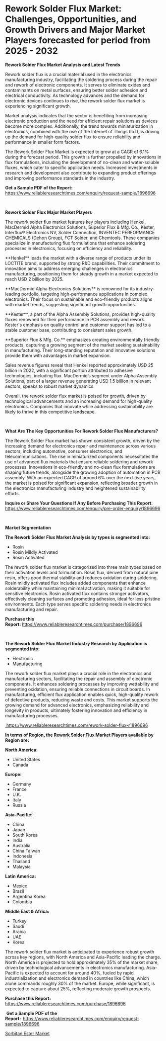 <p><h1>Rework Solder Flux Market: Challenges, Opportunities, and Growth Drivers and Major Market Players forecasted for period from 2025 - 2032</h1></p><p><strong>Rework Solder Flux Market Analysis and Latest Trends</strong></p>
<p><p>Rework solder flux is a crucial material used in the electronics manufacturing industry, facilitating the soldering process during the repair and rework of electronic components. It serves to eliminate oxides and contaminants on metal surfaces, ensuring better solder adhesion and electrical conductivity. As technology advances and the demand for electronic devices continues to rise, the rework solder flux market is experiencing significant growth.</p><p>Market analysis indicates that the sector is benefiting from increasing electronic production and the need for efficient repair solutions as devices become more complex. Additionally, the trend towards miniaturization in electronics, combined with the rise of the Internet of Things (IoT), is driving up the demand for high-quality solder flux to ensure reliability and performance in smaller form factors.</p><p>The Rework Solder Flux Market is expected to grow at a CAGR of 6.1% during the forecast period. This growth is further propelled by innovations in flux formulations, including the development of no-clean and water-soluble fluxes, which cater to specific application needs. Increased investments in research and development also contribute to expanding product offerings and improving performance standards in the industry.</p></p>
<p><strong>Get a Sample PDF of the Report:&nbsp;</strong> <a href="https://www.reliableresearchtimes.com/enquiry/request-sample/1896696?utm_campaign=2009&utm_medium=2&utm_source=Github&utm_content=ia&utm_term=02032025&utm_id=rework-solder-flux">https://www.reliableresearchtimes.com/enquiry/request-sample/1896696</a></p>
<p>&nbsp;</p>
<p><strong>Rework Solder Flux Major Market Players</strong></p>
<p><p>The rework solder flux market features key players including Henkel, MacDermid Alpha Electronics Solutions, Superior Flux & Mfg. Co., Kester, Interflux® Electronics NV, Solder Connection, INVENTEC PERFORMANCE CHEMICALS (Dehon Group), FCT Solder, and Chemtools. These companies specialize in manufacturing flux formulations that enhance soldering processes in electronics, focusing on efficiency and reliability.</p><p>**Henkel** leads the market with a diverse range of products under its LOCTITE brand, supported by strong R&D capabilities. Their commitment to innovation aims to address emerging challenges in electronics manufacturing, positioning them for steady growth in a market expected to reach USD 2 billion by 2025.</p><p>**MacDermid Alpha Electronics Solutions** is renowned for its industry-leading portfolio, targeting high-performance applications in complex electronics. Their focus on sustainable and eco-friendly products aligns with market trends, suggesting significant growth opportunities.</p><p>**Kester**, a part of the Alpha Assembly Solutions, provides high-quality fluxes renowned for their performance in PCB assembly and rework. Kester's emphasis on quality control and customer support has led to a stable customer base, contributing to consistent sales growth.</p><p>**Superior Flux & Mfg. Co.** emphasizes creating environmentally friendly products, capturing a growing segment of the market seeking sustainability in manufacturing. Their long-standing reputation and innovative solutions provide them with advantages in market expansion.</p><p>Sales revenue figures reveal that Henkel reported approximately USD 25 billion in 2022, with a significant portion attributed to adhesive technologies, including flux. MacDermid’s segment under Alpha Assembly Solutions, part of a larger revenue generating USD 1.5 billion in relevant sectors, speaks to robust market dynamics.</p><p>Overall, the rework solder flux market is poised for growth, driven by technological advancements and an increasing demand for high-quality electronics. Companies that innovate while addressing sustainability are likely to thrive in this competitive landscape.</p></p>
<p>&nbsp;</p>
<p><strong>What Are The Key Opportunities For Rework Solder Flux Manufacturers?</strong></p>
<p><p>The Rework Solder Flux market has shown consistent growth, driven by the increasing demand for electronics repair and maintenance across various sectors, including automotive, consumer electronics, and telecommunications. The rise in miniaturized components necessitates the use of advanced flux materials that ensure reliable soldering and rework processes. Innovations in eco-friendly and no-clean flux formulations are shaping future trends, alongside the growing adoption of automation in PCB assembly. With an expected CAGR of around 6% over the next five years, the market is poised for significant expansion, reflecting broader growth in the electronics manufacturing industry and heightened sustainability efforts.</p></p>
<p><strong>Inquire or Share Your Questions If Any Before Purchasing This Report:</strong> <a href="https://www.reliableresearchtimes.com/enquiry/pre-order-enquiry/1896696?utm_campaign=2009&utm_medium=2&utm_source=Github&utm_content=ia&utm_term=02032025&utm_id=rework-solder-flux">https://www.reliableresearchtimes.com/enquiry/pre-order-enquiry/1896696</a></p>
<p>&nbsp;</p>
<p><strong>Market Segmentation</strong></p>
<p><strong>The Rework Solder Flux Market Analysis by types is segmented into:</strong></p>
<p><ul><li>Rosin</li><li>Rosin Mildly Activated</li><li>Rosin Activated</li></ul></p>
<p><p>The rework solder flux market is categorized into three main types based on their activation levels and formulation. Rosin flux, derived from natural pine resin, offers good thermal stability and reduces oxidation during soldering. Rosin mildly activated flux includes added components that enhance solderability while maintaining minimal activation, making it suitable for sensitive electronics. Rosin activated flux contains stronger activators, effectively cleaning surfaces and promoting adhesion, ideal for less pristine environments. Each type serves specific soldering needs in electronics manufacturing and repair.</p></p>
<p><strong>Purchase this Report:&nbsp;</strong><a href="https://www.reliableresearchtimes.com/purchase/1896696?utm_campaign=2009&utm_medium=2&utm_source=Github&utm_content=ia&utm_term=02032025&utm_id=rework-solder-flux">https://www.reliableresearchtimes.com/purchase/1896696</a></p>
<p>&nbsp;</p>
<p><strong>The Rework Solder Flux Market Industry Research by Application is segmented into:</strong></p>
<p><ul><li>Electronic</li><li>Manufacturing</li></ul></p>
<p><p>The rework solder flux market plays a crucial role in the electronics and manufacturing sectors, facilitating the repair and assembly of electronic components. It enhances soldering processes by improving wettability and preventing oxidation, ensuring reliable connections in circuit boards. In manufacturing, efficient flux application enables quick, high-quality rework of defective products, reducing waste and costs. This market supports the growing demand for advanced electronics, emphasizing reliability and longevity in products, ultimately fostering innovation and efficiency in manufacturing processes.</p></p>
<p><a href="https://www.reliableresearchtimes.com/rework-solder-flux-r1896696?utm_campaign=2009&utm_medium=2&utm_source=Github&utm_content=ia&utm_term=02032025&utm_id=rework-solder-flux">&nbsp;https://www.reliableresearchtimes.com/rework-solder-flux-r1896696</a></p>
<p><strong>In terms of Region, the Rework Solder Flux Market Players available by Region are:</strong></p>
<p>
    <p> <strong> North America: </strong>
        <ul>
            <li>United States</li>
            <li>Canada</li>
        </ul>
        </p> 
    <p> <strong> Europe: </strong>
        <ul>
            <li>Germany</li>
            <li>France</li>
            <li>U.K.</li>
            <li>Italy</li>
            <li>Russia</li>
        </ul>
        </p> 
    <p> <strong> Asia-Pacific: </strong>
        <ul>
            <li>China</li>
            <li>Japan</li>
            <li>South Korea</li>
            <li>India</li>
            <li>Australia</li>
            <li>China Taiwan</li>
            <li>Indonesia</li>
            <li>Thailand</li>
            <li>Malaysia</li>
        </ul>
        </p> 
    <p> <strong> Latin America: </strong>
        <ul>
            <li>Mexico</li>
            <li>Brazil</li>
            <li>Argentina Korea</li>
            <li>Colombia</li>
        </ul>
        </p> 
    <p> <strong> Middle East & Africa: </strong>
        <ul>
            <li>Turkey</li>
            <li>Saudi</li>
            <li>Arabia</li>
            <li>UAE</li>
            <li>Korea</li>
        </ul>
    </p>
    </p>
<p><p>The rework solder flux market is anticipated to experience robust growth across key regions, with North America and Asia-Pacific leading the charge. North America is projected to hold approximately 35% of the market share, driven by technological advancements in electronics manufacturing. Asia-Pacific is expected to account for around 40%, fueled by rapid industrialization and electronics demand in countries like China, which alone commands roughly 30% of the market. Europe, while significant, is expected to capture about 25%, reflecting moderate growth prospects.</p></p>
<p><strong>Purchase this Report: </strong><a href="https://www.reliableresearchtimes.com/purchase/1896696?utm_campaign=2009&utm_medium=2&utm_source=Github&utm_content=ia&utm_term=02032025&utm_id=rework-solder-flux">https://www.reliableresearchtimes.com/purchase/1896696</a></p>
<p>&nbsp;<strong>Get a Sample PDF of the Report:&nbsp;&nbsp;</strong><a href="https://www.reliableresearchtimes.com/enquiry/request-sample/1896696?utm_campaign=2009&utm_medium=2&utm_source=Github&utm_content=ia&utm_term=02032025&utm_id=rework-solder-flux">https://www.reliableresearchtimes.com/enquiry/request-sample/1896696</a></p>
<p><strong></strong></p>
<p><p><a href="https://github.com/hgf64gh/Market-Research-Report-List-1/blob/main/sorbitan-ester-market.md?utm_campaign=2009&utm_medium=2&utm_source=Github&utm_content=ia&utm_term=02032025&utm_id=rework-solder-flux">Sorbitan Ester Market</a></p></p>